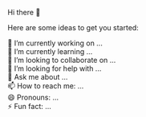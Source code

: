 Hi there 👋


Here are some ideas to get you started:

🔭 I’m currently working on ...   
🌱 I’m currently learning ...    
👯 I’m looking to collaborate on ...   
🤔 I’m looking for help with ...    
💬 Ask me about ...   
📫 How to reach me: ...   
😄 Pronouns: ...   
⚡ Fun fact: ...    
